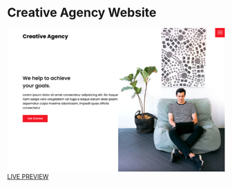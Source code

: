 # Creative Agency Website

![Creative Agency](/images/screenshot.png 'Creative Agency')
[LIVE PREVIEW](https://raw.githack.com/bradtraversy/creative-agency-website/master/index.html)
